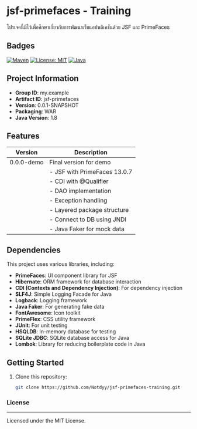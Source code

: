 # jsf-primefaces - Training

โปรเจคนี้มีไว้เพื่อศึกษาเกี่ยวกับการพัฒนาเว็บแอปพลิเคชันด้วย JSF และ PrimeFaces

## Badges
[![Maven](https://img.shields.io/maven-central/v/org.primefaces/primefaces/13.0.7.svg)](https://repo.maven.apache.org/maven2/org/primefaces/primefaces/13.0.7/)
[![License: MIT](https://img.shields.io/badge/License-MIT-yellow.svg)](https://opensource.org/licenses/MIT)
[![Java](https://img.shields.io/badge/Java-1.8-brightgreen.svg)](https://www.oracle.com/java/technologies/javase/javase8-archive-downloads.html)


## Project Information
- **Group ID**: my.example
- **Artifact ID**: jsf-primefaces
- **Version**: 0.0.1-SNAPSHOT
- **Packaging**: WAR
- **Java Version**: 1.8

## Features
| Version     | Description                          |
|-------------|--------------------------------------|
| 0.0.0-demo  | Final version for demo               |
|             | - JSF with PrimeFaces 13.0.7         |
|             | - CDI with @Qualifier                |
|             | - DAO implementation                 |
|             | - Exception handling                 |
|             | - Layered package structure          |
|             | - Connect to DB using JNDI           |
|             | - Java Faker for mock data           |

## Dependencies
This project uses various libraries, including:

- **PrimeFaces**: UI component library for JSF
- **Hibernate**: ORM framework for database interaction
- **CDI (Contexts and Dependency Injection)**: For dependency injection
- **SLF4J**: Simple Logging Facade for Java
- **Logback**: Logging framework
- **Java Faker**: For generating fake data
- **FontAwesome**: Icon toolkit
- **PrimeFlex**: CSS utility framework
- **JUnit**: For unit testing
- **HSQLDB**: In-memory database for testing
- **SQLite JDBC**: SQLite database access for Java
- **Lombok**: Library for reducing boilerplate code in Java


## Getting Started
1. Clone this repository:
   ```bash
   git clone https://github.com/Notdyy/jsf-primefaces-training.git
   
### License
***
Licensed under the MIT License.
